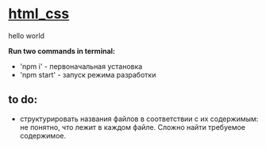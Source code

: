 # [html_css](https://kassdd.github.io/html_css/)

hello world

**Run two commands in terminal:**
- 'npm i' - первоначальная установка
- 'npm start' - запуск режима разработки

## to do:
- структурировать названия  файлов в соответствии с их содержимым: не понятно, что лежит в каждом файле. Сложно найти требуемое содержимое.